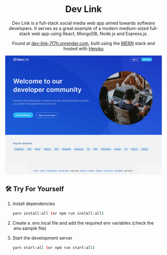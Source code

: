 <h1 align="center">
  Dev Link
</h1>
<p align="center">
  Dev Link is a full-stack social media web app aimed towards software developers. It serves as a great example of a modern medium-sized full-stack web app using React, MongoDB, Node.js and Express.js.
</p>
<p align="center">
  Found at <a href="https://dev-link-7f7h.onrender.com" target="_blank">dev-link-7f7h.onrender.com</a>, built using the <a href="https://medium.com/@digimktg/what-is-mern-stack-9c867dbad302" target="_blank">MERN</a> stack and hosted with <a href="https://www.heroku.com/" target="_blank">Heroku</a>
</p>
<a href="https://dev-link-7f7h.onrender.com" target="_blank">
  <img src="https://raw.githubusercontent.com/bradypp/dev-link/master/client/src/assets/img/demo.png" alt="repo demo">
</a>

## 🛠 Try For Yourself

1. Install dependencies

    ```sh
    yarn install:all (or npm run install:all)
    ```

2. Create a .env.local file and add the required env variables (check the .env.sample file)

3. Start the development server

    ```sh
    yarn start:all (or npm run start:all)
    ```
